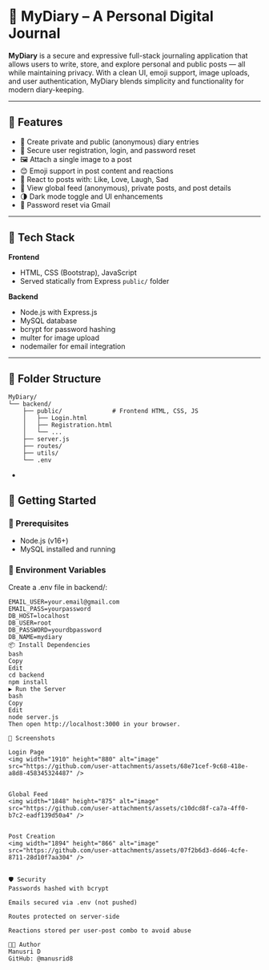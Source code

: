# 📔 MyDiary – A Personal Digital Journal

**MyDiary** is a secure and expressive full-stack journaling application that allows users to write, store, and explore personal and public posts — all while maintaining privacy. With a clean UI, emoji support, image uploads, and user authentication, MyDiary blends simplicity and functionality for modern diary-keeping.

---

## 🌟 Features

- 📝 Create private and public (anonymous) diary entries  
- 🔐 Secure user registration, login, and password reset  
- 🖼️ Attach a single image to a post  
- 😊 Emoji support in post content and reactions  
- 💬 React to posts with: Like, Love, Laugh, Sad  
- 🧭 View global feed (anonymous), private posts, and post details  
- 🌗 Dark mode toggle and UI enhancements  
- 📧 Password reset via Gmail  

---

## 🧰 Tech Stack

**Frontend**  
- HTML, CSS (Bootstrap), JavaScript  
- Served statically from Express `public/` folder

**Backend**  
- Node.js with Express.js  
- MySQL database  
- bcrypt for password hashing  
- multer for image upload  
- nodemailer for email integration

---

## 📁 Folder Structure

```
MyDiary/
└── backend/
    ├── public/              # Frontend HTML, CSS, JS
    │   ├── Login.html
    │   ├── Registration.html
    │   └── ...
    ├── server.js
    ├── routes/
    ├── utils/
    └── .env
```



-

## 🚀 Getting Started

### 🔧 Prerequisites

- Node.js (v16+)
- MySQL installed and running

### 🔐 Environment Variables

Create a .env file in backend/:

```env
EMAIL_USER=your.email@gmail.com
EMAIL_PASS=yourpassword
DB_HOST=localhost
DB_USER=root
DB_PASSWORD=yourdbpassword
DB_NAME=mydiary
📦 Install Dependencies
bash
Copy
Edit
cd backend
npm install
▶ Run the Server
bash
Copy
Edit
node server.js
Then open http://localhost:3000 in your browser.

📸 Screenshots

Login Page
<img width="1910" height="880" alt="image" src="https://github.com/user-attachments/assets/68e71cef-9c68-418e-a8d8-458345324487" />


Global Feed
<img width="1848" height="875" alt="image" src="https://github.com/user-attachments/assets/c10dcd8f-ca7a-4ff0-b7c2-eadf139d50a4" />


Post Creation
<img width="1894" height="866" alt="image" src="https://github.com/user-attachments/assets/07f2b6d3-dd46-4cfe-8711-28d10f7aa304" />


🛡️ Security
Passwords hashed with bcrypt

Emails secured via .env (not pushed)

Routes protected on server-side

Reactions stored per user-post combo to avoid abuse

🧑‍💻 Author
Manusri D
GitHub: @manusrid8
 
 
